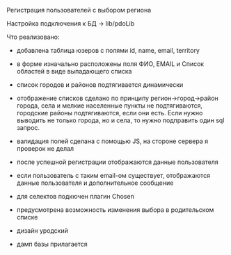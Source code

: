 ﻿Регистрация пользователей с выбором региона

Настройка подключения к БД -> lib/pdoLib

Что реализовано:

- добавлена таблица юзеров с полями id, name, email, territory

- в форме изначально расположены поля ФИО, EMAIL и Список областей в виде выпадающего списка

- список городов и районов подтягивается динамически 

- отображение списков сделано по принципу регион->город->район города, села и мелкие населенные пункты не подтягиваются, городские районы подтягиваются, если они есть. Если нужно выводить не только города, но и села, то нужно подправить один sql запрос. 

- валидация полей сделана с помощью JS, на стороне сервера я проверок не делал

- после успешной регистрации отображаются данные пользователя

- если пользователь с таким email-ом существует, отображаются данные пользователя и дополнительное сообщение

- для селектов подкючен плагин Chosen 

- предусмотрена возможность изменения выбора в родительском списке

- дизайн уродский

- дамп базы прилагается
